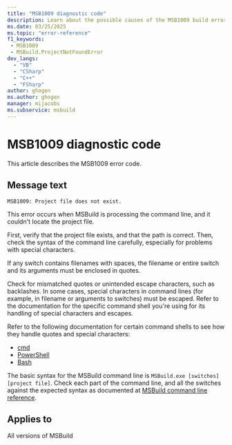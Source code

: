 ```yaml
---
title: "MSB1009 diagnostic code"
description: Learn about the possible causes of the MSB1009 build error and get troubleshooting tips.
ms.date: 03/25/2025
ms.topic: "error-reference"
f1_keywords:
 - MSB1009
 - MSBuild.ProjectNotFoundError
dev_langs:
  - "VB"
  - "CSharp"
  - "C++"
  - "FSharp"
author: ghogen
ms.author: ghogen
manager: mijacobs
ms.subservice: msbuild
---
```


# MSB1009 diagnostic code

<!-- :::ErrorDefinitionDescription::: -->
<!-- :::editable-content name="introDescription"::: -->
This article describes the MSB1009 error code.
<!-- :::editable-content-end::: -->

## Message text

```output
MSB1009: Project file does not exist.
```

<!-- :::editable-content name="postOutputDescription"::: -->
<!--
{StrBegin="MSBUILD : error MSB1009: "}UE: This message does not need in-line parameters because the exception takes care of displaying the invalid arg.
      LOCALIZATION: The prefix "MSBUILD : error MSBxxxx:" should not be localized.
-->
This error occurs when MSBuild is processing the command line, and it couldn't locate the project file.

First, verify that the project file exists, and that the path is correct. Then, check the syntax of the command line carefully, especially for problems with special characters.

If any switch contains filenames with spaces, the filename or entire switch and its arguments must be enclosed in quotes.

Check for mismatched quotes or unintended escape characters, such as backlashes. In some cases, special characters in command lines (for example, in filename or arguments to switches) must be escaped. Refer to the documentation for the specific command shell you're using for its handling of special characters and escapes.

Refer to the following documentation for certain command shells to see how they handle quotes and special characters:

- [cmd](/windows-server/administration/windows-commands/cmd)
- [PowerShell](/powershell/module/microsoft.powershell.core/about/about_quoting_rules)
- [Bash](https://www.gnu.org/software/bash/manual/html_node/Quoting.html)

The basic syntax for the MSBuild command line is `MSBuild.exe [switches] [project file]`. Check each part of the command line, and all the switches against the expected syntax as documented at [MSBuild command line reference](../msbuild-command-line-reference.md).
<!-- :::editable-content-end::: -->
<!-- :::ErrorDefinitionDescription-end::: -->

## Applies to

All versions of MSBuild

